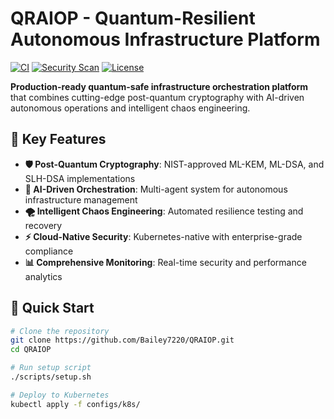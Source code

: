 # QRAIOP - Quantum-Resilient Autonomous Infrastructure Platform

[![CI](https://github.com/Bailey7220/QRAIOP/workflows/CI/badge.svg)](https://github.com/Bailey7220/QRAIOP/actions)
[![Security Scan](https://github.com/Bailey7220/QRAIOP/workflows/Security%20Scan/badge.svg)](https://github.com/Bailey7220/QRAIOP/actions)
[![License](https://img.shields.io/badge/License-Apache%202.0-blue.svg)](LICENSE)

**Production-ready quantum-safe infrastructure orchestration platform** that combines cutting-edge post-quantum cryptography with AI-driven autonomous operations and intelligent chaos engineering.

## 🎯 Key Features

- **🛡️ Post-Quantum Cryptography**: NIST-approved ML-KEM, ML-DSA, and SLH-DSA implementations
- **🤖 AI-Driven Orchestration**: Multi-agent system for autonomous infrastructure management
- **🌪️ Intelligent Chaos Engineering**: Automated resilience testing and recovery
- **⚡ Cloud-Native Security**: Kubernetes-native with enterprise-grade compliance
- **📊 Comprehensive Monitoring**: Real-time security and performance analytics

## 🚀 Quick Start

```bash
# Clone the repository
git clone https://github.com/Bailey7220/QRAIOP.git
cd QRAIOP

# Run setup script
./scripts/setup.sh

# Deploy to Kubernetes
kubectl apply -f configs/k8s/
